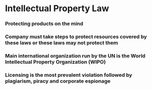 # Intellectual Property Law

### Protecting products on the mind

### Company must take steps to protect resources covered by these laws or these laws may not protect them

### Main international organization run by the UN is the World Intellectual Property Organization (WIPO)

### Licensing is the most prevalent violation followed by plagiarism, piracy and corporate espionage
